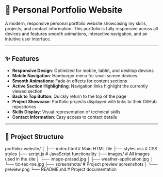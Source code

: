 # 💼 Personal Portfolio Website

A modern, responsive personal portfolio website showcasing my skills, projects, and contact information. This portfolio is fully responsive across all devices and features smooth animations, interactive navigation, and an intuitive user interface.

---

## ✨ Features

- **Responsive Design**: Optimized for mobile, tablet, and desktop devices
- **Mobile Navigation**: Hamburger menu for small screen devices
- **Smooth Animations**: Fade-in effects for content sections
- **Active Section Highlighting**: Navigation links highlight the currently viewed section
- **Back to Top Button**: Quickly return to the top of the page
- **Project Showcase**: Portfolio projects displayed with links to their GitHub repositories
- **Skills Display**: Visual representation of technical skills
- **Contact Information**: Easy access to contact details

---

## 📂 Project Structure

portfolio-website/
│
├── index.html # Main HTML file
├── styles.css # CSS styles
├── script.js # JavaScript functionality
├── images/ # All images used in the site
│ ├── image-prasad.jpg
│ ├── weather-application.jpg
│ └── tic-tac-toe.jpg
├── screenshots/ # Project preview screenshots
│ └── preview.png
└── README.md # Project documentation
